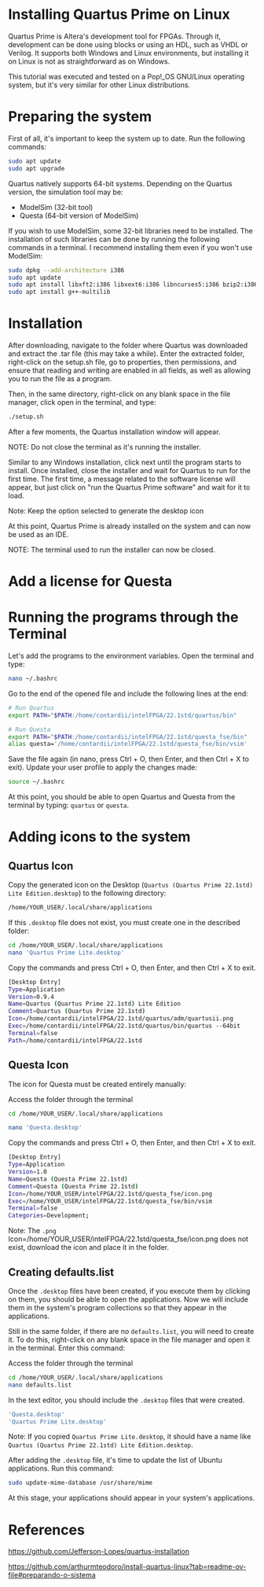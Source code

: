 # Installing Quartus Prime on Linux

Quartus Prime is Altera's development tool for FPGAs. Through it, development can be done using blocks or using an HDL, such as VHDL or Verilog. It supports both Windows and Linux environments, but installing it on Linux is not as straightforward as on Windows.

This tutorial was executed and tested on a Pop!_OS GNU/Linux operating system, but it's very similar for other Linux distributions.

# Preparing the system

First of all, it's important to keep the system up to date. Run the following commands:

```bash
sudo apt update
sudo apt upgrade
```

Quartus natively supports 64-bit systems. Depending on the Quartus version, the simulation tool may be:

- ModelSim (32-bit tool)
- Questa (64-bit version of ModelSim)

If you wish to use ModelSim, some 32-bit libraries need to be installed. The installation of such libraries can be done by running the following commands in a terminal. I recommend installing them even if you won't use ModelSim:

```bash
sudo dpkg --add-architecture i386
sudo apt update
sudo apt install libxft2:i386 libxext6:i386 libncurses5:i386 bzip2:i386
sudo apt install g++-multilib 
```

# Installation

After downloading, navigate to the folder where Quartus was downloaded and extract the .tar file (this may take a while). Enter the extracted folder, right-click on the setup.sh file, go to properties, then permissions, and ensure that reading and writing are enabled in all fields, as well as allowing you to run the file as a program.

Then, in the same directory, right-click on any blank space in the file manager, click open in the terminal, and type:

```bash
./setup.sh
```

After a few moments, the Quartus installation window will appear.

NOTE: Do not close the terminal as it's running the installer.

Similar to any Windows installation, click next until the program starts to install. Once installed, close the installer and wait for Quartus to run for the first time. The first time, a message related to the software license will appear, but just click on "run the Quartus Prime software" and wait for it to load.

Note: Keep the option selected to generate the desktop icon

At this point, Quartus Prime is already installed on the system and can now be used as an IDE.

NOTE: The terminal used to run the installer can now be closed.

# Add a license for Questa

# Running the programs through the Terminal

Let's add the programs to the environment variables. Open the terminal and type:

```bash
nano ~/.bashrc
```

Go to the end of the opened file and include the following lines at the end:

```bash
# Run Quartus
export PATH="$PATH:/home/contardii/intelFPGA/22.1std/quartus/bin"

# Run Questa
export PATH="$PATH:/home/contardii/intelFPGA/22.1std/questa_fse/bin"
alias questa='/home/contardii/intelFPGA/22.1std/questa_fse/bin/vsim'
```

Save the file again (in nano, press Ctrl + O, then Enter, and then Ctrl + X to exit).
Update your user profile to apply the changes made:

```bash
source ~/.bashrc
```

At this point, you should be able to open Quartus and Questa from the terminal by typing: `quartus` or `questa`.

# Adding icons to the system

## Quartus Icon
Copy the generated icon on the Desktop (`Quartus (Quartus Prime 22.1std) Lite Edition.desktop`) to the following directory:

```bash
/home/YOUR_USER/.local/share/applications
```
If this `.desktop` file does not exist, you must create one in the described folder:

```bash
cd /home/YOUR_USER/.local/share/applications
nano 'Quartus Prime Lite.desktop'
```

Copy the commands and press Ctrl + O, then Enter, and then Ctrl + X to exit.

```bash
[Desktop Entry]
Type=Application
Version=0.9.4
Name=Quartus (Quartus Prime 22.1std) Lite Edition
Comment=Quartus (Quartus Prime 22.1std)
Icon=/home/contardii/intelFPGA/22.1std/quartus/adm/quartusii.png
Exec=/home/contardii/intelFPGA/22.1std/quartus/bin/quartus --64bit
Terminal=false
Path=/home/contardii/intelFPGA/22.1std
```

## Questa Icon

The icon for Questa must be created entirely manually:

Access the folder through the terminal
```bash
cd /home/YOUR_USER/.local/share/applications
```

```bash
nano 'Questa.desktop'
```

Copy the commands and press Ctrl + O, then Enter, and then Ctrl + X to exit.

```bash
[Desktop Entry]
Type=Application
Version=1.0
Name=Questa (Questa Prime 22.1std)
Comment=Questa (Questa Prime 22.1std)
Icon=/home/YOUR_USER/intelFPGA/22.1std/questa_fse/icon.png
Exec=/home/YOUR_USER/intelFPGA/22.1std/questa_fse/bin/vsim
Terminal=false
Categories=Development;
```

Note: The `.png` Icon=/home/YOUR_USER/intelFPGA/22.1std/questa_fse/icon.png does not exist, download the icon and place it in the folder.

## Creating defaults.list

Once the `.desktop` files have been created, if you execute them by clicking on them, you should be able to open the applications. Now we will include them in the system's program collections so that they appear in the applications.

Still in the same folder, if there are no `defaults.list`, you will need to create it. To do this, right-click on any blank space in the file manager and open it in the terminal. Enter this command:

Access the folder through the terminal
```bash
cd /home/YOUR_USER/.local/share/applications
nano defaults.list 
```

In the text editor, you should include the `.desktop` files that were created.

```bash
'Questa.desktop'
'Quartus Prime Lite.desktop'
```

Note: If you copied `Quartus Prime Lite.desktop`, it should have a name like `Quartus (Quartus Prime 22.1std) Lite Edition.desktop`.

After adding the `.desktop` file, it's time to update the list of Ubuntu applications. Run this command:

```bash
sudo update-mime-database /usr/share/mime
```

At this stage, your applications should appear in your system's applications.

# References
https://github.com/Jefferson-Lopes/quartus-installation

https://github.com/arthurmteodoro/install-quartus-linux?tab=readme-ov-file#preparando-o-sistema
